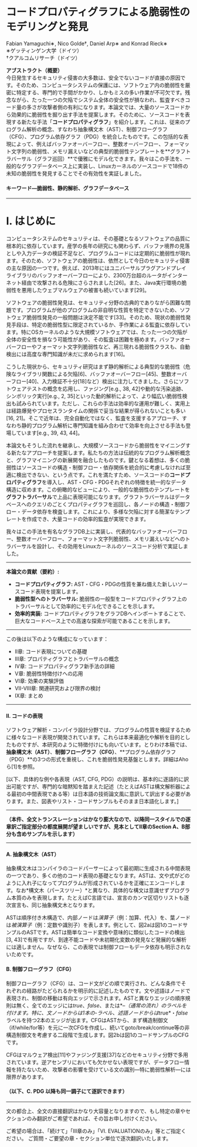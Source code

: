 # コードプロパティグラフによる脆弱性のモデリングと発見

Fabian Yamaguchi∗, Nico Golde†, Daniel Arp∗ and Konrad Rieck∗  
∗ゲッティンゲン大学（ドイツ）  
†クアルコムリサーチ（ドイツ）

**アブストラクト（概要）**  
今日発生するセキュリティ侵害の大多数は、安全でないコードが直接の原因です。そのため、コンピュータシステムの保護には、ソフトウェア内の脆弱性を厳密に特定する、専門的で手間がかかり、しかもミスの多い作業が不可欠です。残念ながら、たった一つの欠陥でシステム全体の安全性が損なわれ、監査すべきコード量の多さが攻撃者側の有利になります。本論文では、大量のソースコードから効果的に脆弱性を掘り出す手法を提案します。そのために、ソースコードを表現する新たな手法「**コードプロパティグラフ**」を紹介します。これは、従来のプログラム解析の概念、すなわち抽象構文木（AST）、制御フローグラフ（CFG）、プログラム依存グラフ（PDG）を統合したものです。この包括的な表現によって、例えばバッファオーバーフロー、整数オーバーフロー、フォーマット文字列の脆弱性、メモリ漏えいなどの典型的脆弱性テンプレートを**グラフトラバーサル（グラフ巡回）**で優雅にモデル化できます。我々はこの手法を、一般的なグラフデータベース上に実装し、Linuxカーネルのソースコードで18件の未知の脆弱性を発見することでその有効性を実証しました。

#### **キーワード**—**脆弱性、静的解析、グラフデータベース**

---

# I. はじめに

コンピュータシステムのセキュリティは、その基礎となるソフトウェアの品質に根本的に依存しています。産学の長年の研究にも関わらず、バッファ境界の見落としや入力データの検証不足など、プログラムコードには定期的に脆弱性が現れます。そのため、ソフトウェアの脆弱性は、依然として今日のセキュリティ侵害の主な原因の一つです。例えば、2013年にはユニバーサルプラグアンドプレイライブラリのバッファオーバーフローにより、2300万台超のルータがインターネット経由で攻撃される危険にさらされました[26]。また、Java実行環境の脆弱性を悪用したウェブマルウェアの被害も続いています[29]。

ソフトウェアの脆弱性発見は、セキュリティ分野の古典的でありながら困難な問題です。プログラムが他のプログラムの非自明な性質を特定できないため、ソフトウェア脆弱性発見の一般問題は決定不能です[33]。そのため、現状の脆弱性発見手段は、特定の脆弱性型に限定されているか、手作業による監査に依存しています。特にOSカーネルのような大規模ソフトウェアでは、たった一つの欠陥が全体の安全性を損なう可能性があり、その監査は困難を極めます。バッファオーバーフローやフォーマット文字列脆弱性など、再三現れる脆弱性クラスも、自動検出には高度な専門知識が未だに求められます[16]。

こうした現状から、セキュリティ研究はまず静的解析による典型的な脆弱性（危険なライブラリ関数による欠陥[6]、バッファオーバーフロー[45]、整数オーバーフロー[40]、入力検証不十分[18]など）検出に注力してきました。さらにソフトウェアテストの概念を応用し、ファジング[e.g., 38, 42]や動的な汚染追跡、シンボリック実行[e.g., 2, 35]といった動的解析によって、より幅広い脆弱性検出も試みられています。ただし、これらの手法は効率的な運用が難しく、実用上は経路爆発やプロセスランタイムの関係で妥当な結果が得られないことも多い[16, 21]。そこで近年は、完全自動化ではなく、監査を支援するアプローチ、すなわち静的プログラム解析に専門知識を組み合わせて効率を向上させる手法も登場しています[e.g., 39, 43, 44]。

本論文もそうした流れを継承し、大規模ソースコードから脆弱性をマイニングする新たなアプローチを提案します。私たちの方法は伝統的なプログラム解析概念と、グラフマイニングの新展開を融合したものです。鍵となる着想は、多くの脆弱性はソースコードの構造・制御フロー・依存関係を統合的に考慮しなければ至適に検出できない、という点です。これを満たすため、ソースコードの**コードプロパティグラフ**を導入し、AST・CFG・PDGそれぞれの特徴を統一的なデータ構造に収めます。この俯瞰的なビューにより、一般的な脆弱性のテンプレートを**グラフトラバーサル**で上品に表現可能になります。グラフトラバーサルはデータベースへのクエリのごとくプロパティグラフを巡回し、各ノードの構造・制御フロー・データ依存を検査します。これにより、多様な欠陥に対する簡潔なテンプレートを作成でき、大量コードの効率的監査が実現できます。

我々はこの手法を有名なグラフDB上に実装し、代表的なバッファオーバーフロー、整数オーバーフロー、フォーマット文字列脆弱性、メモリ漏えいなどへのトラバーサルを設計し、その効用をLinuxカーネルのソースコード分析で実証しました。

-----

**本論文の貢献（要約）:**

- **コードプロパティグラフ:** AST・CFG・PDGの性質を兼ね備えた新しいソースコード表現を提案します。
- **脆弱性型へのトラバーサル:** 脆弱性の一般型をコードプロパティグラフ上のトラバーサルとして効率的にモデル化できることを示します。
- **効率的実装:** コードプロパティグラフをグラフDBへインポートすることで、巨大なコードベース上での高速な探索が可能であることを示します。

---

この後は以下のような構成になっています：
  - II章: コード表現についての基礎
  - III章: プロパティグラフとトラバーサルの概念
  - IV章: コードプロパティグラフ新手法の詳細
  - V章: 脆弱性特徴付けへの応用
  - VI章: 効果の実験評価
  - VII-VIII章: 関連研究および限界の検討
  - IX章: まとめ

---

#### II. コードの表現

ソフトウェア解析・コンパイラ設計分野では、プログラムの性質を検証するために様々なコード表現が開発されています。これらは本来最適化や解析を目的としたものですが、本研究のように特徴付けにも向いています。とりわけ本稿では、**抽象構文木（AST）**、**制御フローグラフ（CFG）**、**プログラム依存グラフ（PDG）**の3つの形式を重視し、これを脆弱性発見基盤とします。詳細はAhoら[1]を参照。

[以下、具体的な例や各表現（AST, CFG, PDG）の説明は、基本的に逐語的に訳出可能ですが、専門的な暗黙知を踏まえた記述（たとえばASTは構文解析器による最初の中間表現である等）は日本語の技術論文風に意訳して訳出する必要があります。また、図表やリスト・コードサンプルもそのまま日本語化します。]

---

**（本件、全文トランスレーションはかなり膨大なので、以降同一スタイルでの逐章訳ご指定部分の都度展開が望ましいですが、見本としてII章のSection A、B部分も含めサンプルを示します）**

---

#### **A. 抽象構文木（AST）**

抽象構文木はコンパイラのコードパーサーによって最初期に生成される中間表現の一つであり、多くの他のコード表現の基礎となります。ASTは、文や式がどのように入れ子になってプログラムが形成されているかを正確にエンコードします。なお*構文木（パースツリー）*と異なり、具体的な構文は意識せずプログラム本質のみを表現します。たとえばC言語では、宣言のカンマ区切りリストも逐次宣言も、同じ抽象構文木となります。

ASTは順序付き木構造で、内部ノードは*演算子*（例：加算、代入）を、葉ノードは*被演算子*（例：定数や識別子）を表します。例として、図2aは図1のコードサンプルのASTです。ASTは簡単なコード変換や意味的に類似したコードの検出[3, 43]で有用ですが、到達不能コードや未初期化変数の発見など発展的な解析には適しません。なぜなら、この表現では制御フローもデータ依存も明示されないためです。

#### **B. 制御フローグラフ（CFG）**

制御フローグラフ（CFG）は、コード文がどの順で実行され、どんな条件でそれぞれの経路がたどられるかを明示的に記述したものです。文や述語はノードで表現され、制御の移動は有向エッジで示されます。ASTと異なりエッジの順序規則は無く、全てのエッジには*true*、*false*、または*–*（通常の流れ）のラベルを付けます。特に、文ノードからは1本の*-*ラベル、述語ノードからは*true*・*false*ラベルを持つ2本のエッジが出ます。CFGはASTから、まず構造制御文（if/while/for等）を元に一次CFGを作成し、続いてgoto/break/continue等の非構造制御文を考慮する二段階で生成します。図2bは図1のコードサンプルのCFGです。

CFGはマルウェア検出[11]やファジング支援[37]などのセキュリティ分野で多用されています。逆アセンブリにおいても欠かせない表現ですが、データフロー情報を持たないため、攻撃者の影響を受けている文の識別—特に脆弱性解析—には限界があります。

#### **（以下、C. PDG 以降も同一調子にて逐訳できます）**

---

文の都合上、全文の直接翻訳はかなり大容量となりますので、もし特定の章やセクションのみ翻訳がご希望であれば、その旨お申し付けください。

ご希望の場合は、「続けて」「III章のみ」「VI. EVALUATIONのみ」等とご指定ください。
ご質問・ご要望の章・セクション単位で逐次翻訳いたします。